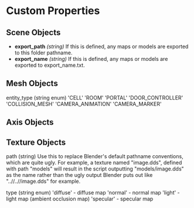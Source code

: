 Custom Properties
=================

## Scene Objects

* **export_path** _(string)_
 If this is defined, any maps or models are exported to this folder pathname.
* **export_name** _(string)_
 If this is defined, any maps or models are exported to export_name.txt.

## Mesh Objects

entity_type (string enum)
 'CELL'
 'ROOM'
 'PORTAL'
 'DOOR_CONTROLLER'
 'COLLISION_MESH'
 'CAMERA_ANIMATION'
 'CAMERA_MARKER'

## Axis Objects

 
## Texture Objects

path (string)
 Use this to replace Blender's default pathname conventions, which are quite ugly.
 For example, a texture named "image.dds", defined with path "models" will result
 in the script outputting "models/image.dds" as the name rather than the ugly
 output Blender puts out like "..//..//image.dds" for example.

type (string enum)
 'diffuse'  - diffuse map
 'normal'   - normal map
 'light'    - light map (ambient occlusion map)
 'specular' - specular map



 
